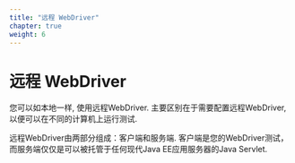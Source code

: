 ```yaml
---
title: "远程 WebDriver"
chapter: true
weight: 6
---
```


# 远程 WebDriver

您可以如本地一样, 使用远程WebDriver.
主要区别在于需要配置远程WebDriver, 以便可以在不同的计算机上运行测试.

远程WebDriver由两部分组成：客户端和服务端. 客户端是您的WebDriver测试，而服务端仅仅是可以被托管于任何现代Java EE应用服务器的Java Servlet.
